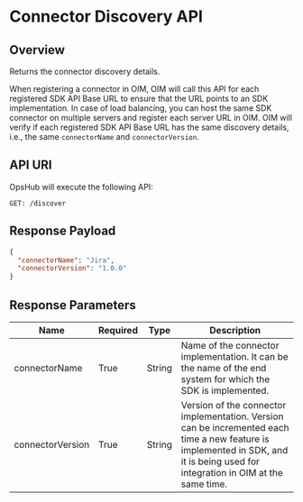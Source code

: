 # Connector Discovery API

## Overview
Returns the connector discovery details.

When registering a connector in OIM, OIM will call this API for each registered SDK API Base URL to ensure that the URL points to an SDK implementation. In case of load balancing, you can host the same SDK connector on multiple servers and register each server URL in OIM. OIM will verify if each registered SDK API Base URL has the same discovery details, i.e., the same `connectorName` and `connectorVersion`.

## API URI
OpsHub will execute the following API:

```http
GET: /discover
```

## Response Payload

```json
{
  "connectorName": "Jira",
  "connectorVersion": "1.0.0"
}
```

## Response Parameters

| Name | Required | Type | Description |
|------|---------|------|-------------|
| connectorName | True | String | Name of the connector implementation. It can be the name of the end system for which the SDK is implemented. |
| connectorVersion | True | String | Version of the connector implementation. Version can be incremented each time a new feature is implemented in SDK, and it is being used for integration in OIM at the same time. |

